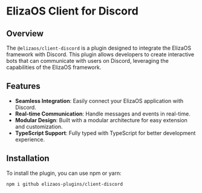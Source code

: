# ElizaOS Client for Discord

## Overview

The `@elizaos/client-discord` is a plugin designed to integrate the ElizaOS framework with Discord. This plugin allows developers to create interactive bots that can communicate with users on Discord, leveraging the capabilities of the ElizaOS framework.

## Features

- **Seamless Integration**: Easily connect your ElizaOS application with Discord.
- **Real-time Communication**: Handle messages and events in real-time.
- **Modular Design**: Built with a modular architecture for easy extension and customization.
- **TypeScript Support**: Fully typed with TypeScript for better development experience.

## Installation

To install the plugin, you can use npm or yarn:

`npm i github elizaos-plugins/client-discord`
